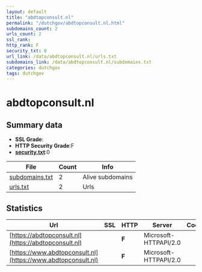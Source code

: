 ```yaml
---
layout: default
title: "abdtopconsult.nl"
permalink: "/dutchgov/abdtopconsult.nl.html"
subdomains_count: 2
urls_count: 2
ssl_rank: 
http_rank: F
security_txt: 0
url_link: /data/abdtopconsult.nl/urls.txt
subdomains_link: /data/abdtopconsult.nl/subdomains.txt
categories: dutchgov
tags: dutchgov
---
```



# abdtopconsult.nl
## Summary data


 - **SSL Grade**:
 - **HTTP Security Grade**:F
 - **[security.txt](https://www.digitaleoverheid.nl/nieuws/standaard-security-txt-nu-verplicht-voor-overheid/)**:0


| File       | Count | Info |
|------------|-------|------|
|[subdomains.txt](/DutchGovScope/data/abdtopconsult.nl/subdomains.txt)|2|Alive subdomains|
|[urls.txt](/DutchGovScope/data/abdtopconsult.nl/urls.txt)|2|Urls|


## Statistics


| Url | SSL | HTTP | Server | Cookie | HSTS | CORS | CTO | CSP | XFO | XXP | RP |FP| Tech |Title |
|--------|-------|-------|------|------|------|------|------|------|------|------|------|------|------|------|
|[https://abdtopconsult.nl](https://abdtopconsult.nl)| | **F**|Microsoft-HTTPAPI/2.0| | | | | | | | :white_check_mark: | |Microsoft HTTPAPI:2.0|Not Found|
|[https://www.abdtopconsult.nl](https://www.abdtopconsult.nl)| | **F**|Microsoft-HTTPAPI/2.0| | | | | | | | :white_check_mark: | |Microsoft HTTPAPI:2.0|Not Found|


